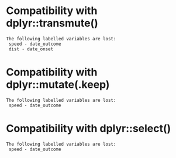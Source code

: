 # Compatibility with dplyr::transmute()

    The following labelled variables are lost:
     speed - date_outcome
     dist - date_onset

# Compatibility with dplyr::mutate(.keep)

    The following labelled variables are lost:
     speed - date_outcome

# Compatibility with dplyr::select()

    The following labelled variables are lost:
     speed - date_outcome

